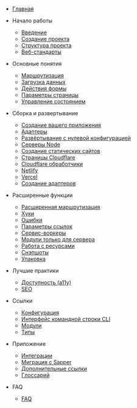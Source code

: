 * [Главная](/)

* Начало работы
  * [Введение](10-getting-started/10-introduction.md)
  * [Создание проекта](10-getting-started/20-creating-a-project.md)
  * [Структура проекта](10-getting-started/30-project-structure.md)
  * [Веб-стандарты](10-getting-started/40-web-standards.md)

* Основные понятия
  * [Маршрутизация](20-core-concepts/10-routing.md)
  * [Загрузка данных](20-core-concepts/20-load.md)
  * [Действия формы](20-core-concepts/30-form-actions.md)
  * [Параметры страницы](20-core-concepts/40-page-options.md)
  * [Управление состоянием](20-core-concepts/50-state-management.md)

* Сборка и развертывание
  * [Создание вашего приложения](25-build-and-deploy/10-building-your-app.md)
  * [Адаптеры](25-build-and-deploy/20-adapters.md)
  * [Развёртывание с нулевой конфигурацией](25-build-and-deploy/30-adapter-auto.md)
  * [Серверы Node](25-build-and-deploy/40-adapter-node.md)
  * [Создание статических сайтов](25-build-and-deploy/50-adapter-static.md)
  * [Страницы Cloudflare](25-build-and-deploy/60-adapter-cloudflare.md)
  * [Cloudflare обработчики](25-build-and-deploy/70-adapter-cloudflare-workers.md)
  * [Netlify](25-build-and-deploy/80-adapter-netlify.md)
  * [Vercel](25-build-and-deploy/90-adapter-vercel.md)
  * [Создание адаптеров](25-build-and-deploy/99-writing-adapters.md)

* Расширенные функции
  * [Расширенная маршрутизация](30-advanced/10-advanced-routing.md)
  * [Хуки](30-advanced/20-hooks.md)
  * [Ошибки](30-advanced/25-errors.md)
  * [Параметры ссылок](30-advanced/30-link-options.md)
  * [Сервис-воркеры](30-advanced/40-service-workers.md)
  * [Модули только для сервера](30-advanced/50-server-only-modules.md)
  * [Работа с ресурсами](30-advanced/60-assets.md)
  * [Снэпшоты](30-advanced/65-snapshots.md)
  * [Упаковка](30-advanced/70-packaging.md)

* Лучшие практики
  * [Доступность (a11y)](40-best-practices/10-accessibility.md)
  * [SEO](40-best-practices/20-seo.md)

* Ссылки
  * [Конфигурация](50-reference/10-configuration.md)
  * [Интерфейс командной строки CLI](50-reference/20-cli.md)
  * [Модули](50-reference/30-modules.md)
  * [Типы](50-reference/40-types.md)

* Приложение
  * [Интеграции](60-appendix/05-integrations.md)
  * [Миграция с Sapper](60-appendix/10-migrating.md)
  * [Дополнительные ссылки](60-appendix/20-additional-resources.md)
  * [Глоссарий](60-appendix/30-glossary.md)

* FAQ
  * [FAQ](FAQ.md)
